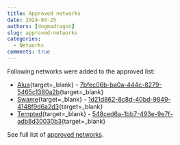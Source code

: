 ```yaml
---
title: Approved networks
date: 2024-04-25
authors: [dogmadragon]
slug: approved-networks
categories:
  - Networks
comments: true
---
```


Following networks were added to the approved list:

- [Alua](https://alua.com){target=_blank} - [7bfec06b-ba0a-444c-8279-5465c1380a2b](https://fansdb.cc/studios/7bfec06b-ba0a-444c-8279-5465c1380a2b){target=_blank}
- [Swame](https://swame.com){target=_blank} - [1d21d862-8c8d-40bd-9849-4148f9d6a2d3](https://fansdb.cc/studios/1d21d862-8c8d-40bd-9849-4148f9d6a2d3){target=_blank}
- [Tempted](https://tempted.com){target=_blank} - [548ced6a-1bb7-493e-9e7f-adb8d30030b3](https://fansdb.cc/studios/548ced6a-1bb7-493e-9e7f-adb8d30030b3){target=_blank}

See full list of [approved networks](/networks). 